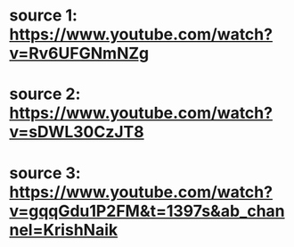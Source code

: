 # source 1: https://www.youtube.com/watch?v=Rv6UFGNmNZg
# source 2: https://www.youtube.com/watch?v=sDWL30CzJT8
# source 3: https://www.youtube.com/watch?v=gqqGdu1P2FM&t=1397s&ab_channel=KrishNaik